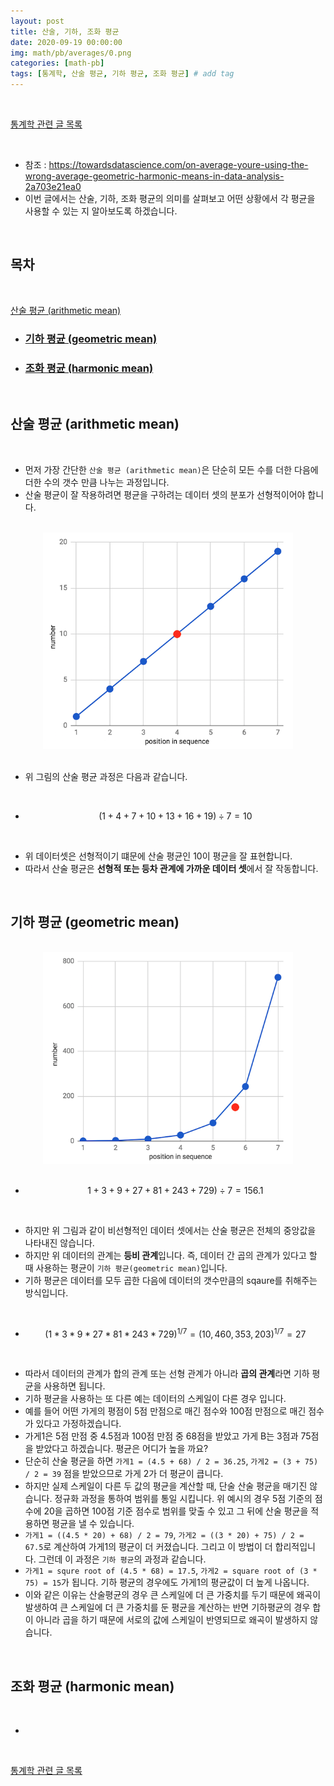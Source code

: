 ```yaml
---
layout: post
title: 산술, 기하, 조화 평균
date: 2020-09-19 00:00:00
img: math/pb/averages/0.png
categories: [math-pb] 
tags: [통계학, 산술 평균, 기하 평균, 조화 평균] # add tag
---
```


<br>

[통계학 관련 글 목록](https://gaussian37.github.io/math-pb-table/)

<br>

- 참조 : https://towardsdatascience.com/on-average-youre-using-the-wrong-average-geometric-harmonic-means-in-data-analysis-2a703e21ea0
- 이번 글에서는 산술, 기하, 조화 평균의 의미를 살펴보고 어떤 상황에서 각 평균을 사용할 수 있는 지 알아보도록 하겠습니다.

<br>

## **목차**

<br>

[산술 평균 (arithmetic mean)](#산술-평균-arithmetic-mean-1)
- ### [기하 평균 (geometric mean)](#기하-평균-geometric-mean-1)
- ### [조화 평균 (harmonic mean)](#조화-평균-harmonic-mean-1)

<br>

## **산술 평균 (arithmetic mean)**

<br>

- 먼저 가장 간단한 `산술 평균 (arithmetic mean)`은 단순히 모든 수를 더한 다음에 더한 수의 갯수 만큼 나누는 과정입니다. 
- 산술 평균이 잘 작용하려면 평균을 구하려는 데이터 셋의 분포가 선형적이어야 합니다.

<br>
<center><img src="../assets/img/math/pb/averages/1.png" alt="Drawing" style="width: 400px;"/></center>
<br>

- 위 그림의 산술 평균 과정은 다음과 같습니다.

<br>

- $$ (1 + 4 + 7 + 10 + 13 + 16 + 19) ÷ 7 = 10 $$

<br>

- 위 데이터셋은 선형적이기 떄문에 산술 평균인 10이 평균을 잘 표현합니다.
- 따라서 산술 평균은 **선형적 또는 등차 관계에 가까운 데이터 셋**에서 잘 작동합니다.

<br>

## **기하 평균 (geometric mean)**

<br>
<center><img src="../assets/img/math/pb/averages/2.png" alt="Drawing" style="width: 400px;"/></center>
<br>

- $$ 1 + 3 + 9 + 27 + 81 + 243 + 729) ÷ 7 = 156.1 $$

<br>

- 하지만 위 그림과 같이 비선형적인 데이터 셋에서는 산술 평균은 전체의 중앙값을 나타내진 않습니다.
- 하지만 위 데이터의 관계는 **등비 관계**입니다. 즉, 데이터 간 곱의 관계가 있다고 할 때 사용하는 평균이 `기하 평균(geometric mean)`입니다.
- 기하 평균은 데이터를 모두 곱한 다음에 데이터의 갯수만큼의 sqaure를 취해주는 방식입니다.

<br>

- $$ (1 * 3 * 9 * 27 * 81 * 243 * 729)^{1/7} = (10,460,353,203)^{1/7} = 27 $$

<br>

- 따라서 데이터의 관계가 합의 관계 또는 선형 관계가 아니라 **곱의 관계**라면 기하 평균을 사용하면 됩니다.
- 기하 평균을 사용하는 또 다른 예는 데이터의 스케일이 다른 경우 입니다.
- 예를 들어 어떤 가게의 평점이 5점 만점으로 매긴 점수와 100점 만점으로 매긴 점수가 있다고 가정하겠습니다.
- 가게1은 5점 만점 중 4.5점과 100점 만점 중 68점을 받았고 가게 B는 3점과 75점을 받았다고 하겠습니다. 평균은 어디가 높을 까요?
- 단순히 산술 평균을 하면 `가게1 = (4.5 + 68) / 2 = 36.25`, `가게2 = (3 + 75) / 2 = 39` 점을 받았으므로 가게 2가 더 평균이 큽니다.
- 하지만 실제 스케일이 다른 두 값의 평균을 계산할 때, 단술 산술 평균을 매기진 않습니다. 정규화 과정을 통하여 범위를 통일 시킵니다. 위 예시의 경우 5점 기준의 점수에 20을 곱하면 100점 기준 점수로 범위를 맞출 수 있고 그 뒤에 산술 평균을 적용하면 평균을 낼 수 있습니다.
- `가게1 = ((4.5 * 20) + 68) / 2 = 79`, `가게2 = ((3 * 20) + 75) / 2 = 67.5`로 계산하여 가게1의 평균이 더 커졌습니다. 그리고 이 방법이 더 합리적입니다. 그런데 이 과정은 `기하 평균`의 과정과 같습니다.
- `가게1 = squre root of (4.5 * 68) = 17.5`, `가게2 = square root of (3 * 75) = 15`가 됩니다. 기하 평균의 경우에도 가게1의 평균값이 더 높게 나옵니다.
- 이와 같은 이유는 산술평균의 경우 큰 스케일에 더 큰 가중치를 두기 때문에 왜곡이 발생하여 큰 스케일에 더 큰 가중치를 둔 평균을 계산하는 반면 기하평균의 경우 합이 아니라 곱을 하기 때문에 서로의 값에 스케일이 반영되므로 왜곡이 발생하지 않습니다.

<br>

## **조화 평균 (harmonic mean)**

<br>

- 

<br>

[통계학 관련 글 목록](https://gaussian37.github.io/math-pb-table/)

<br>
